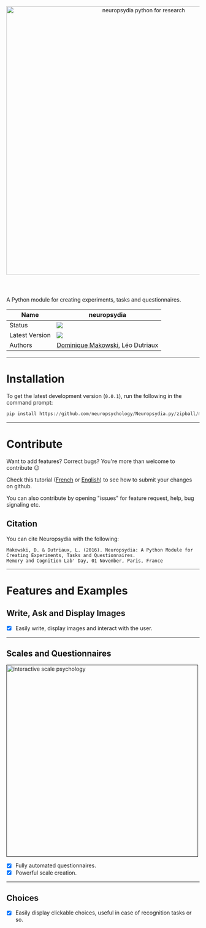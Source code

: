 <p><header><img src="https://github.com/neuropsychology/neuropsydia/blob/master/neuropsydia/files/logo/neuropsydia_banner.png" width="700" align="center" alt="neuropsydia python for research"></header></p>

A Python module for creating experiments, tasks and questionnaires.


|Name|neuropsydia|
|----------------|---|
|Status|![](https://img.shields.io/badge/status-stable-brightgreen.svg)|
|Latest Version|![](https://img.shields.io/badge/version-0.0.1-brightgreen.svg)|
|Authors|[Dominique Makowski](https://biblineuropsy.files.wordpress.com/2016/10/cv_makowski.pdf), Léo Dutriaux|

---
# Installation
To get the latest development version (`0.0.1`), run the following in the command prompt:
```python
pip install https://github.com/neuropsychology/Neuropsydia.py/zipball/master
```
---
# Contribute

Want to add features? Correct bugs? You're more than welcome to contribute :wink:

Check this tutorial ([French](https://github.com/neuropsychology/Courses/blob/master/Programing/Github/Contribute-FR.md) or [English](https://github.com/neuropsychology/Courses/blob/master/Programing/Github/Contribute-EN.md)) to see how to submit your changes on github.

You can also contribute by opening "issues" for feature request, help, bug signaling etc.

## Citation
You can cite Neuropsydia with the following:
```
Makowski, D. & Dutriaux, L. (2016). Neuropsydia: A Python Module for Creating Experiments, Tasks and Questionnaires. 
Memory and Cognition Lab' Day, 01 November, Paris, France
```

---
# Features and Examples

## Write, Ask and Display Images
- [x] Easily write, display images and interact with the user.

---
## Scales and Questionnaires

<p align="left">
<a href="">
<img src="https://github.com/neuropsychology/Neuropsydia.py/blob/master/examples/Questionnaire/demo-scale.gif" height="500" alt="interactive scale psychology">
</a>
</p>

- [x] Fully automated questionnaires.
- [x] Powerful scale creation.

---
## Choices
- [x] Easily display clickable choices, useful in case of recognition tasks or so.


